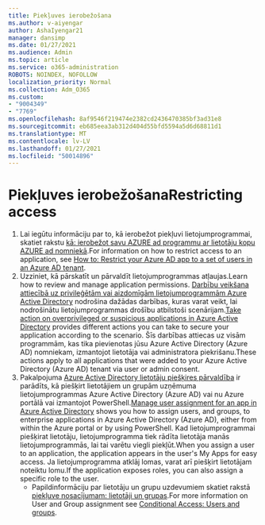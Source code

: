 ```yaml
---
title: Piekļuves ierobežošana
ms.author: v-aiyengar
author: AshaIyengar21
manager: dansimp
ms.date: 01/27/2021
ms.audience: Admin
ms.topic: article
ms.service: o365-administration
ROBOTS: NOINDEX, NOFOLLOW
localization_priority: Normal
ms.collection: Adm_O365
ms.custom:
- "9004349"
- "7769"
ms.openlocfilehash: 8af9546f219474e2382cd2436470385bf3ad31e8
ms.sourcegitcommit: eb685eea3ab312d404d55bfd5594a5d6d68811d1
ms.translationtype: MT
ms.contentlocale: lv-LV
ms.lasthandoff: 01/27/2021
ms.locfileid: "50014896"
---
```

# <a name="restricting-access"></a><span data-ttu-id="c8018-102">Piekļuves ierobežošana</span><span class="sxs-lookup"><span data-stu-id="c8018-102">Restricting access</span></span>

1. <span data-ttu-id="c8018-103">Lai iegūtu informāciju par to, kā ierobežot piekļuvi lietojumprogrammai, skatiet rakstu [kā: ierobežot savu AZURE ad programmu ar lietotāju kopu AZURE ad nomniekā](https://docs.microsoft.com/azure/active-directory/develop/howto-restrict-your-app-to-a-set-of-users).</span><span class="sxs-lookup"><span data-stu-id="c8018-103">For information on how to restrict access to an application, see [How to: Restrict your Azure AD app to a set of users in an Azure AD tenant](https://docs.microsoft.com/azure/active-directory/develop/howto-restrict-your-app-to-a-set-of-users).</span></span>
1. <span data-ttu-id="c8018-104">Uzziniet, kā pārskatīt un pārvaldīt lietojumprogrammas atļaujas.</span><span class="sxs-lookup"><span data-stu-id="c8018-104">Learn how to review and manage application permissions.</span></span> <span data-ttu-id="c8018-105">[Darbību veikšana attiecībā uz privileģētām vai aizdomīgām lietojumprogrammām Azure Active Directory](https://docs.microsoft.com/azure/active-directory/manage-apps/manage-application-permissions#control-access-to-an-application) nodrošina dažādas darbības, kuras varat veikt, lai nodrošinātu lietojumprogrammas drošību atbilstoši scenārijam.</span><span class="sxs-lookup"><span data-stu-id="c8018-105">[Take action on overprivileged or suspicious applications in Azure Active Directory](https://docs.microsoft.com/azure/active-directory/manage-apps/manage-application-permissions#control-access-to-an-application) provides different actions you can take to secure your application according to the scenario.</span></span> <span data-ttu-id="c8018-106">Šīs darbības attiecas uz visām programmām, kas tika pievienotas jūsu Azure Active Directory (Azure AD) nomniekam, izmantojot lietotāja vai administratora piekrišanu.</span><span class="sxs-lookup"><span data-stu-id="c8018-106">These actions apply to all applications that were added to your Azure Active Directory (Azure AD) tenant via user or admin consent.</span></span>
1. <span data-ttu-id="c8018-107">Pakalpojuma [Azure Active Directory lietotāju piešķires pārvaldība](https://docs.microsoft.com/azure/active-directory/manage-apps/assign-user-or-group-access-portal#configure-an-application-to-require-user-assignment) ir parādīts, kā piešķirt lietotājiem un grupām uzņēmuma lietojumprogrammas Azure Active Directory (Azure AD) vai nu Azure portālā vai izmantojot PowerShell.</span><span class="sxs-lookup"><span data-stu-id="c8018-107">[Manage user assignment for an app in Azure Active Directory](https://docs.microsoft.com/azure/active-directory/manage-apps/assign-user-or-group-access-portal#configure-an-application-to-require-user-assignment) shows you how to assign users, and groups, to enterprise applications in Azure Active Directory (Azure AD), either from within the Azure portal or by using PowerShell.</span></span> <span data-ttu-id="c8018-108">Kad lietojumprogrammai piešķirat lietotāju, lietojumprogramma tiek rādīta lietotāja manās lietojumprogrammās, lai tai varētu viegli piekļūt.</span><span class="sxs-lookup"><span data-stu-id="c8018-108">When you assign a user to an application, the application appears in the user's My Apps for easy access.</span></span> <span data-ttu-id="c8018-109">Ja lietojumprogramma atklāj lomas, varat arī piešķirt lietotājam noteiktu lomu.</span><span class="sxs-lookup"><span data-stu-id="c8018-109">If the application exposes roles, you can also assign a specific role to the user.</span></span>
    - <span data-ttu-id="c8018-110">Papildinformāciju par lietotāju un grupu uzdevumiem skatiet rakstā [piekļuve nosacījumam: lietotāji un grupas](https://docs.microsoft.com/azure/active-directory/conditional-access/concept-conditional-access-users-groups).</span><span class="sxs-lookup"><span data-stu-id="c8018-110">For more information on User and Group assignment see [Conditional Access: Users and groups](https://docs.microsoft.com/azure/active-directory/conditional-access/concept-conditional-access-users-groups).</span></span>

